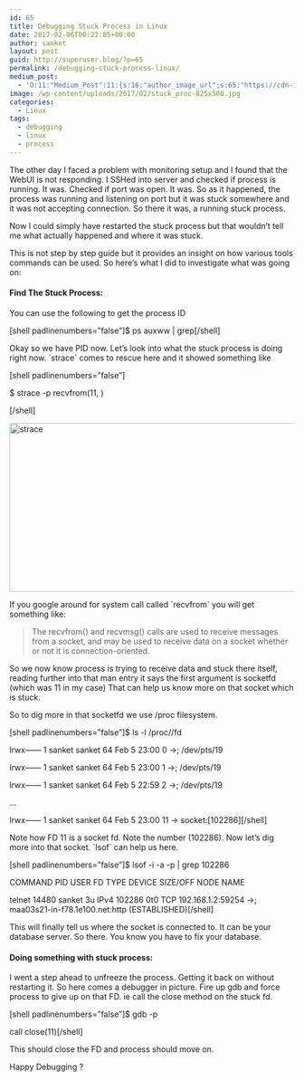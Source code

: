 ```yaml
---
id: 65
title: Debugging Stuck Process in Linux
date: 2017-02-06T00:22:05+00:00
author: sanket
layout: post
guid: http://superuser.blog/?p=65
permalink: /debugging-stuck-process-linux/
medium_post:
  - 'O:11:"Medium_Post":11:{s:16:"author_image_url";s:65:"https://cdn-images-1.medium.com/fit/c/200/200/0*c0aBOUXEnVa4XfJd.";s:10:"author_url";s:30:"https://medium.com/@sanketplus";s:11:"byline_name";N;s:12:"byline_email";N;s:10:"cross_link";s:2:"no";s:2:"id";s:12:"61ea828ce267";s:21:"follower_notification";s:3:"yes";s:7:"license";s:19:"all-rights-reserved";s:14:"publication_id";s:2:"-1";s:6:"status";s:6:"public";s:3:"url";s:76:"https://medium.com/@sanketplus/debugging-stuck-process-in-linux-61ea828ce267";}'
image: /wp-content/uploads/2017/02/stuck_proc-825x500.jpg
categories:
  - Linux
tags:
  - debugging
  - linux
  - process
---
```

The other day I faced a problem with monitoring setup and I found that the WebUI is not responding. I SSHed into server and checked if process is running. It was. Checked if port was open. It was. So as it happened, the process was running and listening on port but it was stuck somewhere and it was not accepting connection. So there it was, a running stuck process.<!--more-->

Now I could simply have restarted the stuck process but that wouldn’t tell me what actually happened and where it was stuck.

This is not step by step guide but it provides an insight on how various tools commands can be used. So here’s what I did to investigate what was going on:

#### Find The Stuck Process:

You can use the following to get the process ID

[shell padlinenumbers=&#8221;false&#8221;]$ ps auxww | grep[/shell]

Okay so we have PID now. Let’s look into what the stuck process is doing right now. \`strace\` comes to rescue here and it showed something like

[shell padlinenumbers=&#8221;false&#8221;]
  
$ strace -p recvfrom(11, )
  
[/shell]

<img class="wp-image-136 size-full aligncenter" src="https://superuser.blog/wp-content/uploads/2017/02/strace.jpg" alt="strace" width="794" height="298" srcset="https://superuser.blog/wp-content/uploads/2017/02/strace.jpg 794w, https://superuser.blog/wp-content/uploads/2017/02/strace-300x113.jpg 300w, https://superuser.blog/wp-content/uploads/2017/02/strace-768x288.jpg 768w" sizes="(max-width: 794px) 100vw, 794px" />

If you google around for system call called \`recvfrom\` you will get something like:

> The recvfrom() and recvmsg() calls are used to receive messages from a socket, and may be used to receive data on a socket whether or not it is connection-oriented.

So we now know process is trying to receive data and stuck there itself, reading further into that man entry it says the first argument is socketfd (which was 11 in my case) That can help us know more on that socket which is stuck.

So to dig more in that socketfd we use /proc filesystem.

[shell padlinenumbers=&#8221;false&#8221;]$ ls -l /proc//fd

lrwx&#8212;&#8212; 1 sanket sanket 64 Feb 5 23:00 0 ->; /dev/pts/19
  
lrwx&#8212;&#8212; 1 sanket sanket 64 Feb 5 23:00 1 ->; /dev/pts/19
  
lrwx&#8212;&#8212; 1 sanket sanket 64 Feb 5 22:59 2 ->; /dev/pts/19
  
&#8230;
  
lrwx&#8212;&#8212; 1 sanket sanket 64 Feb 5 23:00 11 -> socket:\[102286\]\[/shell\]

Note how FD 11 is a socket fd. Note the number (102286). Now let’s dig more into that socket. \`lsof\` can help us here.

[shell padlinenumbers=&#8221;false&#8221;]$ lsof -i -a -p <pid> | grep 102286

COMMAND PID USER FD TYPE DEVICE SIZE/OFF NODE NAME
  
telnet 14480 sanket 3u IPv4 102286 0t0 TCP 192.168.1.2:59254 ->; maa03s21-in-f78.1e100.net:http (ESTABLISHED)[/shell]

This will finally tell us where the socket is connected to. It can be your database server. So there. You know you have to fix your database.

#### Doing something with stuck process:

I went a step ahead to unfreeze the process. Getting it back on without restarting it. So here comes a debugger in picture. Fire up gdb and force process to give up on that FD. ie call the close method on the stuck fd.

[shell padlinenumbers=&#8221;false&#8221;]$ gdb -p
  
call close(11)[/shell]

This should close the FD and process should move on.

Happy Debugging ?